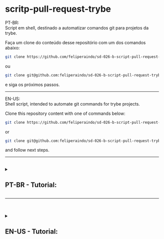 # scritp-pull-request-trybe
PT-BR:<br>
Script em shell, destinado a automatizar comandos git para projetos da trybe.

Faça um clone do conteúdo desse repositório com um dos comandos abaixo:
```bash
git clone https://github.com/feliperaindo/sd-026-b-script-pull-request-trybe.git
```

ou 

```bash
git clone git@github.com:feliperaindo/sd-026-b-script-pull-request-trybe.git
```

e siga os próximos passos.

<hr>

EN-US:<br>
Shell script, intended to automate git commands for trybe projects.

Clone this repository content with one of commands below:

```bash
git clone https://github.com/feliperaindo/sd-026-b-script-pull-request-trybe.git
```

or

```bash
git clone git@github.com:feliperaindo/sd-026-b-script-pull-request-trybe.git
```

and follow next steps.
<hr>

<br>
<details>
<summary>

## PT-BR - Tutorial:

</summary>

<details>
<summary>

#### :warning: SIGA AS INSTRUÇÕES ABAIXO - ESSES PASSOS SÃO OBRIGATÓRIOS :warning:

</summary>



> **MUITO IMPORTANTE**: Para usar esse script é necessário a instalação do pacote `github cli` para que o usuário possa usar comandos `gh`, necessário também que o usuário tenha um token pessoal do github.

+ :arrow_right: Para instalação do `github cli`, no **Linux**, acesse a página oficial com esse [link](https://github.com/cli/cli/blob/trunk/docs/install_linux.md) e siga o tutorial de instação antes de continuar.

+ :arrow_right: Para instalação do `github cli`, em **outras plataformas**, acesse a página oficial com esse [link](https://github.com/cli/cli) e siga o tutorial de instalação antes de continuar.

+ :arrow_right: Para criar um **token pessoal do github**, acesse pelo navegador sua página pessoal do github e siga a seguinte sequência de links no menu principal: `settings` -> `developer settings` -> `personal access tokens` e `create a token`.

<br>
<br>

> Após a instalação do "github cli" e da criação do token pessoal do github abra o arquivo "script-to-pr.sh" em um editor de texto (VSCode, gedit, vim, nano, etc.).

+ **Passo 1** :arrow_down_small: <p>Nas primeiras linhas do arquivo `script-to-pr.sh` encontre o texto `TOKEN="personal token from github"` e substitua o texto "personal token from github" pelo seu token pessoal do github. NÃO REMOVA AS ASPAS DUPLAS, APENAS SUBSTITUA O TEXTO.</p>

+ **Passo 2** :arrow_down_small: <p>Nas primeiras linhas do arquivo `script-to-pr.sh` encontre o texto `LOCAL_DIR="local directory you will choose"` e modifique "local directory you will choose" pelo caminho completo do diretório a sua escolha. Esse diretório será usado para armazenar todos os repositórios que você clonar usando esse scritp. NÃO REMOVA AS ASPAS DUPLAS, APENAS SUBSTITUA O TEXTO.</p>

+ **Passo 3** :arrow_down_small: <p>Nas primeiras linhas do arquivo `script-to-pr.sh` encontre o texto `TEAM="inform your team"` e modifique "inform your team" pela letra MINÚSCULA da sua turma. NÃO REMOVA AS ASPAS DUPLAS, APENAS SUBSTITUA O TEXTO.</p>

+ **Passo 4** :arrow_down_small: <p>Para poder executar esse script no terminal é necessário executar manualmente o comando a seguir no terminal: `chmod u+x "local saved"/"file-name"`.</p>
>A referência `local saved` é o caminho completo do diretório em que esse script esta salvo.
><br>
>A referência `file-name` é o nome do desse arquivo (por padrão o nome desse aquivo é `script-to-pr.sh`). Se o nome foi alterado, use o nome atual do arquivo/script.

<br>
<br>

:bangbang: **ATENÇÃO** :bangbang: : Esse script recebe 3 (três) parâmetros por padrão, o 1º (primeiro) parâmetro é a URL da página principal do repositório github. O 2º (segundo) e 3º (terceiro) parâmetros são respectivamente o primeiro e último nome do usuário. Se for trocada a ordem dos parâmetros no momento da execução esse script não funcionará adequadamente.

:eyes: **RECOMENDADO** :eyes: : Antes de usar esse script pela primeira vez, leia o código para entender o que cada linha de código faz, e se necessário faça as alterações que achar pertinente.

</details>

<br>

<details>
<summary>

#### :hammer_and_wrench: COMO UTILIZAR:

</summary>

 :bangbang: **Após completar os passos obrigatórios anteriores** :bangbang: , para utilizar o script, escolha um reposotório no github e copie a URL.

<br>
<br>

Abra o seu terminal e digite o seguinte comando `"path/script-to-pr.sh https://github.com/... fistName lastName"` e o script se encarregará de fazer todo o trabalho.

>*Exemplo*: caso eu queira fazer o clone desse repositório e abrir um Pull Request eu rodaria o seguinte comando no terminal da minha máquina `~/script-to-pr.sh https://github.com/feliperaindo/sd-026-b-script-pull-request-trybe felipe carvalho`.
>
>Note que o `path/` é representado pelo `~/` o que representa a minha pasta `home/` na raiz do meu sistema. Que é onde o arquivo está salvo.
>
>O `script-to-pr.sh` é a chamada do meu script.
>
>A URL `https://github.com/feliperaindo/sd-026-b-script-pull-request-trybe` é a identificação do repositório github que quero clonar.
>
>E por fim, a parte final, que inclui os dois argumentos `felipe` e `carvalho` são respectivamente os parâmetros `firstName` e `lastName` descritos no código do script.

</details>

</details>

<hr>

<br>
<br>

<details>
<summary>

## EN-US - Tutorial:

</summary>

<details>
<summary>

#### :warning: FOLLOW INSTRUCTIONS BELOW - STEPS BELOW ARE REQUIRED :warning:

</summary>

> **VERY IMPORTANT**: To use this script you have to install `github cli` to use `gh` commands, and have a github personal token.

+ :arrow_right: To install `github cli`, on linux, access official webpage with this [link](https://github.com/cli/cli/blob/trunk/docs/install_linux.md) and follow tutorial installation before continuing.

+ :arrow_right: To install `github cli`, on another platform, access official webpage with this [link](https://github.com/cli/cli) and follow tutorial installation before continuing.

+  :arrow_right: To create a github personal token access your github account webpage and folow this menu links:  `settings` -> `developer settings` -> `personal access tokens` and `create a token`.

<br>
<br>

> After install "github cli" and create a github personal token pessoal open the file "script-to-pr.sh" in a text editor (VSCode, gedit, vim, nano, etc.).

+ Step 1 :arrow_forward: In the first lines from file `script-to-pr.sh` foud the text `TOKEN="personal token from github"` and substitute "personal token from github" for your personal github token. DO NOT REMOVE QUOTATION MARKS, JUST SUBSTITUTE THE TEXT INSIDE.

+ Step 2 :arrow_forward: In the first lines from file `script-to-pr.sh` foud the text `LOCAL_DIR="local directory you will choose"` and substitute "local directory you will choose" for a entire path directory you choose. This directory will be use to storage all repositories you will clone using this scritp. DO NOT REMOVE QUOTATION MARKS, JUST SUBSTITUTE THE TEXT INSIDE.

+ Step 3 :arrow_forward: In the first lines from file `script-to-pr.sh` foud the text `TEAM="inform your team"` and substitute "inform your team" for the letter in LOWER CASE of your team. DO NOT REMOVE QUOTATION MARKS, JUST SUBSTITUTE THE TEXT INSIDE.

+ Step 4 :arrow_forward: To execute this file as a script in your terminal, you need to run manually in terminal the command `chmod u+x "local saved"/"file-name"`.
>The reference `local saved` is the entire path of directory you saved this file.
><br>
>The reference `file-name` is the name you have for this file (as default it name is `script-to-pr`). If you change it's name or download it with another name, use file actual name.

<br>
<br>

:bangbang: **ATTENTION** :bangbang: : This script receive 3 (three) parameters as default, the 1º(first) parameter is a github main repository webpage URL. The 2º(second) and 3º(third) parameters are yours firstname and lastname, in this order. If you change parameters orders when execute this script it won't work property.

:eyes: **RECOMENDED** :eyes: : Before use this script at the first time, read entire code to understand what even part of this code do, and make some changes if you need or want.

</details>

<br>

<details>
<summary>

#### :hammer_and_wrench: HOW TO USE:

</summary>

 :bangbang: **After complete all required steps describe before** :bangbang: , to use this script, choose a github repository em copy the URL.

<br>
<br>

Open terminal and type the follow command `"path/script-to-pr.sh https://github.com/... fistName lastName"` and the script will be sure to do all of work.

>*Example*: if I want to clone this repository and open a Pull Request I run the follow command in my computer terminal `~/script-to-pr.sh https://github.com/feliperaindo/sd-026-b-script-pull-request-trybe felipe carvalho`.
>
>Note that the `path/` is represented by `~/` that represents my directory `home/` on system root. Where this file is stored.
>
>The `script-to-pr.sh` is called by this part of command.
>
>The URL `https://github.com/feliperaindo/sd-026-b-script-pull-request-trybe` is the github repository identification who I want to clone.
>
>At a final two arguments `felipe` e `carvalho` they are the parameters `firstName` and `lastName` described in script code.

</details>

</details>
